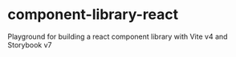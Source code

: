 # component-library-react
Playground for building a react component library with Vite v4 and Storybook v7
